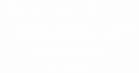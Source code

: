 <html>
<head>
  <title>Interaktif ANDA KAMU</title>
  <style>
    body {
      background-image: url('Wanted.jpg');
      background-size: cover;
      background-position: center;
      background-repeat: no-repeat;
      margin: 0;
      height: 100vh;
      padding: 0;
      color: white;
      font-family: sans-serif;
    }
    .content {
      padding-top: 20%;
      text-align: center;
    }
    body {
      font-family: Arial, sans-serif;
    }
    p, a {
      cursor: pointer;
      margin: 5px 0;
      font-size: 35px;
      text-decoration: none;
    }
    .hidden {
      display: none;
    }
    .ya {
      cursor: pointer;
      color: green;
      font-weight: bold;
      text-align: center;
    }
    .tidak {
      cursor: not-allowed;
      color: red;
      font-weight: bold;
      text-align: center;

    #kamuContent {
      text-align: center;
    }
  </style>
</head>
<body>
  <h1 style="text-align: center;">Selamat Datang Di Website Ini</h1>
  <p onclick="toggleAnda()" style="text-align: center;">Ini Adalah Website Khusus Untuk Orang Tercinta</p>
  <div id="andaContent" class="hidden">
    <p onclick="toggleKamu()" style="text-align: center;">Klik ini Untuk Mengetahuinya</p>
    <div id="kamuContent" class="hidden">
      <a href="Nah.jpg" target="_blank" class="ya" style="display: block; text-align: center;">Klik Gambar</a>
      <br>
      <a href="keren.jpg" target="_blank" class="tidak" style="display: block; text-align: center;">Jangan di Klik</a>
    </div>
    
    <p onclick="errorSaya()" style="text-align: center;">jangan di buka</p>
  </div>
  <div style="width: 50%; margin: auto; text-align: center;">
    <p>&copy;2025 Bertemu Kembaran</p>
  </div>
  <script>
    function toggleAnda() {
      document.getElementById("andaContent").classList.toggle("hidden");
    }
    function toggleKamu() {
      document.getElementById("kamuContent").classList.toggle("hidden");
    }
    function errorSaya() {
      alert("❌ INI ORANG KEREN CUY!!! JANGAN MEMBANTAH!!!");
    }
  </script>
</body>
</html>
